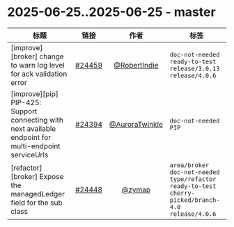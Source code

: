 # 2025-06-25..2025-06-25 - master
| 标题 | 链接 | 作者 | 标签 |
| - | :--: | :--: | - |
| [improve][broker] change to warn log level for ack validation error | [#24459](https://github.com/apache/pulsar/pull/24459) | [@RobertIndie](https://github.com/RobertIndie) | `doc-not-needed` `ready-to-test` `release/3.0.13` `release/4.0.6`  | 
| [improve][pip] PIP-425: Support connecting with next available endpoint for multi-endpoint serviceUrls | [#24394](https://github.com/apache/pulsar/pull/24394) | [@AuroraTwinkle](https://github.com/AuroraTwinkle) | `doc-not-needed` `PIP`  | 
| [refactor][broker] Expose the managedLedger field for the sub class | [#24448](https://github.com/apache/pulsar/pull/24448) | [@zymap](https://github.com/zymap) | `area/broker` `doc-not-needed` `type/refactor` `ready-to-test` `cherry-picked/branch-4.0` `release/4.0.6`  | 
